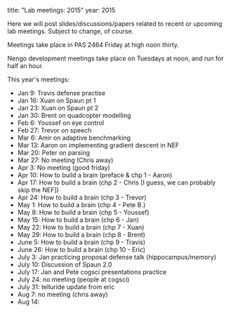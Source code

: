title: "Lab meetings: 2015"
year: 2015

Here we will post slides/discussions/papers related to recent
or upcoming lab meetings.
Subject to change, of course.

Meetings take place in PAS 2464 Friday at high noon thirty.

Nengo development meetings take place on Tuesdays at noon,
and run for half an hour.

This year's meetings:

- Jan 9: Travis defense practise
- Jan 16: Xuan on Spaun pt 1
- Jan 23: Xuan on Spaun pt 2
- Jan 30: Brent on quadcopter modelling
- Feb 6: Youssef on eye control
- Feb 27: Trevor on speech
- Mar 6: Amir on adaptive benchmarking
- Mar 13: Aaron on implementing gradient descent in NEF
- Mar 20: Peter on parsing
- Mar 27: No meeting (Chris away)
- Apr 3: No meeting (good friday)
- Apr 10: How to build a brain (preface & chp 1 - Aaron)
- Apr 17: How to build a brain (chp 2 - Chris [I guess, we can probably skip the NEF])
- Apr 24: How to build a brain (chp 3 - Trevor)
- May 1: How to build a brain (chp 4 - Pete B.)
- May 8: How to build a brain (chp 5 - Youssef)
- May 15: How to build a brain (chp 6 - Jan)
- May 22: How to build a brain (chp 7 - Xuan)
- May 29: How to build a brain (chp 8 - Brent)
- June 5: How to build a brain (chp 9 - Travis)
- June 26: How to build a brain (chp 10 - Eric)
- July 3: Jan practicing proposal defense talk (hippocampus/memory)
- July 10: Discussion of Spaun 2.0
- July 17: Jan and Pete cogsci presentations practice
- July 24: no meeting (people at cogsci)
- July 31: telluride update from eric
- Aug 7: no meeting (chris away)
- Aug 14:

